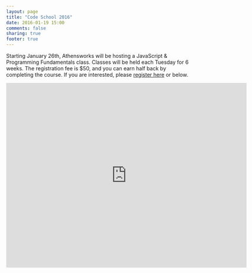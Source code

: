 ```yaml
---
layout: page
title: "Code School 2016"
date: 2016-01-19 15:00
comments: false
sharing: true
footer: true
---
```


Starting January 26th, Athensworks will be hosting a JavaScript & Programming Fundamentals class. Classes will be held each Tuesday for 6 weeks. The registration fee is $50, and you can earn half back by completing the course. If you are interested, please [register here](http://goo.gl/forms/Chqv1RXCYf) or below.

<iframe src="https://docs.google.com/forms/d/1V_GJHRHMPLLqCm_gmNrXjoJy5lYR_nidT5pvtXzwFSA/viewform?embedded=true" width="650" height="500" frameborder="0" marginheight="0" marginwidth="0">
Loading...
</iframe>